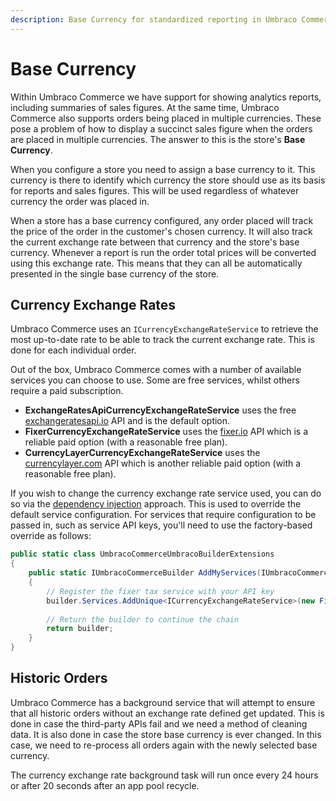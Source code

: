 ```yaml
---
description: Base Currency for standardized reporting in Umbraco Commerce.
---
```


# Base Currency

Within Umbraco Commerce we have support for showing analytics reports, including summaries of sales figures. At the same time, Umbraco Commerce also supports orders being placed in multiple currencies. These pose a problem of how to display a succinct sales figure when the orders are placed in multiple currencies. The answer to this is the store's **Base Currency**.

When you configure a store you need to assign a base currency to it. This currency is there to identify which currency the store should use as its basis for reports and sales figures. This will be used regardless of whatever currency the order was placed in.

When a store has a base currency configured, any order placed will track the price of the order in the customer's chosen currency. It will also track the current exchange rate between that currency and the store's base currency. Whenever a report is run the order total prices will be converted using this exchange rate. This means that they can all be automatically presented in the single base currency of the store.

## Currency Exchange Rates

Umbraco Commerce uses an `ICurrencyExchangeRateService` to retrieve the most up-to-date rate to be able to track the current exchange rate. This is done for each individual order.

Out of the box, Umbraco Commerce comes with a number of available services you can choose to use. Some are free services, whilst others require a paid subscription.

* **ExchangeRatesApiCurrencyExchangeRateService** uses the free [exchangeratesapi.io](https://exchangeratesapi.io/) API and is the default option.
* **FixerCurrencyExchangeRateService** uses the [fixer.io](https://fixer.io/) API which is a reliable paid option (with a reasonable free plan).
* **CurrencyLayerCurrencyExchangeRateService** uses the [currencylayer.com](https://currencylayer.com/) API which is another reliable paid option (with a reasonable free plan).

If you wish to change the currency exchange rate service used, you can do so via the [dependency injection](../dependency-injection/) approach. This is used to override the default service configuration. For services that require configuration to be passed in, such as service API keys, you'll need to use the factory-based override as follows:

```csharp
public static class UmbracoCommerceUmbracoBuilderExtensions
{
    public static IUmbracoCommerceBuilder AddMyServices(IUmbracoCommerceBuilder builder)
    {
        // Register the fixer tax service with your API key
        builder.Services.AddUnique<ICurrencyExchangeRateService>(new FixerCurrencyExchangeRateService("YOUR_FIXER_API_KEY"));
        
        // Return the builder to continue the chain
        return builder;
    }
}
```

## Historic Orders

Umbraco Commerce has a background service that will attempt to ensure that all historic orders without an exchange rate defined get updated. This is done in case the third-party APIs fail and we need a method of cleaning data. It is also done in case the store base currency is ever changed. In this case, we need to re-process all orders again with the newly selected base currency.

The currency exchange rate background task will run once every 24 hours or after 20 seconds after an app pool recycle.
